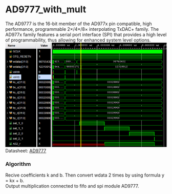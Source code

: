 # AD9777_with_mult
The AD9777 is the 16-bit member of the AD977x pin
compatible, high performance, programmable 2×/4×/8×
interpolating TxDAC+ family. The AD977x family features a
serial port interface (SPI) that provides a high level of
programmability, thus allowing for enhanced system level
options.
![alt text](image.png)  
Datasheet: [AD9777](https://www.farnell.com/datasheets/2253179.pdf)
### Algorithm
Recive coefficients k and b. Then convert wdata 2 times by using formula y = kx + b.  
Output multiplication connected to fifo and spi module AD9777.